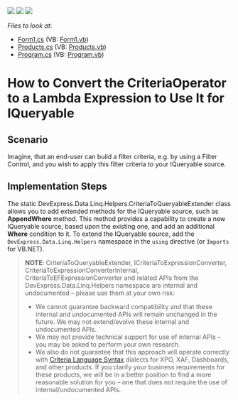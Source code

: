 <!-- default badges list -->
![](https://img.shields.io/endpoint?url=https://codecentral.devexpress.com/api/v1/VersionRange/128582972/13.1.4%2B)
[![](https://img.shields.io/badge/Open_in_DevExpress_Support_Center-FF7200?style=flat-square&logo=DevExpress&logoColor=white)](https://supportcenter.devexpress.com/ticket/details/E2596)
[![](https://img.shields.io/badge/📖_How_to_use_DevExpress_Examples-e9f6fc?style=flat-square)](https://docs.devexpress.com/GeneralInformation/403183)
<!-- default badges end -->
<!-- default file list -->
*Files to look at*:

* [Form1.cs](./CS/WindowsFormsApplication152/Form1.cs) (VB: [Form1.vb](./VB/WindowsFormsApplication152/Form1.vb))
* [Products.cs](./CS/WindowsFormsApplication152/Products.cs) (VB: [Products.vb](./VB/WindowsFormsApplication152/Products.vb))
* [Program.cs](./CS/WindowsFormsApplication152/Program.cs) (VB: [Program.vb](./VB/WindowsFormsApplication152/Program.vb))
<!-- default file list end -->
# How to Convert the CriteriaOperator to a Lambda Expression to Use It for IQueryable

## Scenario

Imagine, that an end-user can build a filter criteria, e.g. by using a Filter Control, and you wish to apply this filter criteria to your IQueryable source.

## Implementation Steps

The static DevExpress.Data.Linq.Helpers.CriteriaToQueryableExtender class allows you to add extended methods for the IQueryable source, such as **AppendWhere** method. This method provides a capability to create a new IQueryable source, based upon the existing one, and add an additional **Where** condition to it. To extend the IQueryable source, add the `DevExpress.Data.Linq.Helpers` namespace in the `using` directive (or `Imports` for VB.NET).

>**NOTE**: CriteriaToQueryableExtender, ICriteriaToExpressionConverter, CriteriaToExpressionConverterInternal, CriteriaToEFExpressionConverter and related APIs from the DevExpress.Data.Linq.Helpers namespace are internal and undocumented – please use them at your own risk:
>- We cannot guarantee backward compatibility and that these internal and undocumented APIs will remain unchanged in the future. We may not extend/evolve these internal and undocumented APIs.
>- We may not provide technical support for use of internal APIs – you may be asked to perform your own research.
>- We also do not guarantee that this approach will operate correctly with [Criteria Language Syntax](https://docs.devexpress.com/CoreLibraries/4928/devexpress-data-library/criteria-language-syntax) dialects for XPO, XAF, Dashboards, and other products. If you clarify your business requirements for these products, we will be in a better position to find a more reasonable solution for you – one that does not require the use of internal/undocumented APIs.
